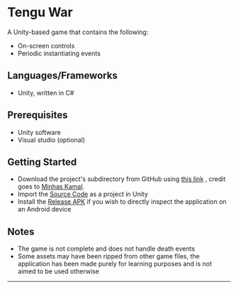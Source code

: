 Tengu War
==============================

A Unity-based game that contains the following:

* On-screen controls
* Periodic instantiating events

Languages/Frameworks
------------

* Unity, written in C#

Prerequisites
------------

* Unity software
* Visual studio (optional)

Getting Started
------------

* Download the project's subdirectory from GitHub
  using [this link](https://minhaskamal.github.io/DownGit/#/home?url=https://github.com/tariqshaban/bachelor-projects/tree/master/2nd_year/3rd_semester_summer/extracurricular_activities/tengu_war)
  , credit goes to [Minhas Kamal](https://minhaskamal.github.io).
* Import the [Source Code](source_code) as a project in Unity
* Install the [Release APK](release_apk) if you wish to directly inspect the application on an Android device

Notes
------------

* The game is not complete and does not handle death events
* Some assets may have been ripped from other game files, the application has been made purely for learning purposes and
  is not aimed to be used otherwise

--------